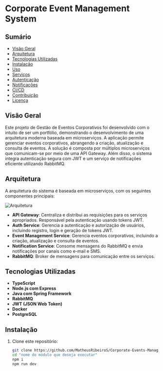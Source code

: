 # Corporate Event Management System

## Sumário

- [Visão Geral](#visão-geral)
- [Arquitetura](#arquitetura)
- [Tecnologias Utilizadas](#tecnologias-utilizadas)
- [Instalação](#instalação)
- [Uso](#uso)
- [Serviços](#serviços)
- [Autenticação](#autenticação)
- [Notificações](#notificações)
- [CI/CD](#cicd)
- [Contribuição](#contribuição)
- [Licença](#licença)

## Visão Geral

Este projeto de Gestão de Eventos Corporativos foi desenvolvido com o intuito de ser um portfólio, demonstrando o desenvolvimento de uma arquitetura moderna baseada em microserviços. A aplicação permite gerenciar eventos corporativos, abrangendo a criação, atualização e consulta de eventos. A solução é composta por múltiplos microserviços que comunicam-se por meio de uma API Gateway. Além disso, o sistema integra autenticação segura com JWT e um serviço de notificações eficiente utilizando RabbitMQ.

## Arquitetura

A arquitetura do sistema é baseada em microserviços, com os seguintes componentes principais:

![Arquitetura](path/para/sua/imagem.png)

- **API Gateway**: Centraliza e distribui as requisições para os serviços apropriados. Responsável pela autenticação usando tokens JWT.
- **Auth Service**: Gerencia a autenticação e autorização de usuários, incluindo registro, login e geração de tokens JWT.
- **Event Management Service**: Gerencia eventos corporativos, incluindo a criação, atualização e consulta de eventos.
- **Notification Service**: Consome mensagens do RabbitMQ e envia notificações por canais como e-mail e SMS.
- **RabbitMQ**: Broker de mensagens para comunicação entre os serviços.

## Tecnologias Utilizadas

- **TypeScript**
- **Node.js com Express**
- **Java com Spring Framework**
- **RabbitMQ**
- **JWT (JSON Web Token)**
- **Docker**
- **PostgreSQL**

## Instalação

1. Clone este repositório:

   ```bash
   git clone https://github.com/MatheusRibeiroS/Corporate-Events-Manager.git
   cd "nome do módulo que deseja executar"
   npm i
   npm run dev